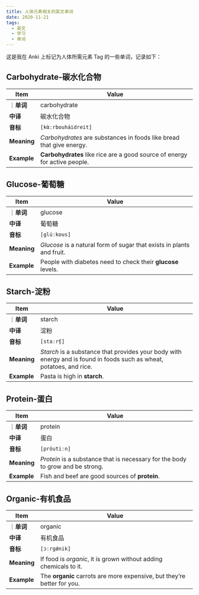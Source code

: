 ```yaml
---
title: 人体元素相关的英文单词
date: 2020-11-21
tags:
  - 英文
  - 学习
  - 单词
---
```


这是我在 Anki 上标记为人体所需元素 Tag 的一些单词，记录如下：

## Carbohydrate-碳水化合物

| Item        | Value                                                                         |
| ----------- | ----------------------------------------------------------------------------- |
| ｜**单词**  | carbohydrate                                                                  |
| **中译**    | 碳水化合物                                                                    |
| **音标**    | `[kὰːrbouháidreit]`                                                           |
| **Meaning** | <i>Carbohydrates</i> are substances in foods like bread that give energy.     |
| **Example** | <b>Carbohydrates</b> like rice are a good source of energy for active people. |

## Glucose-葡萄糖

| Item        | Value                                                                      |
| ----------- | -------------------------------------------------------------------------- |
| ｜**单词**  | glucose                                                                    |
| **中译**    | 葡萄糖                                                                     |
| **音标**    | `[glúːkous]`                                                               |
| **Meaning** | <i>Glucose</i> is a natural form of sugar that exists in plants and fruit. |
| **Example** | People with diabetes need to check their <b>glucose</b> levels.            |

## Starch-淀粉

| Item        | Value                                                                                                                     |
| ----------- | ------------------------------------------------------------------------------------------------------------------------- |
| ｜**单词**  | starch                                                                                                                    |
| **中译**    | 淀粉                                                                                                                      |
| **音标**    | `[staːrʧ]`                                                                                                                |
| **Meaning** | <i>Starch</i> is a substance that provides your body with energy and is found in foods such as wheat, potatoes, and rice. |
| **Example** | Pasta is high in <b>starch</b>.                                                                                           |

## Protein-蛋白

| Item        | Value                                                                               |
| ----------- | ----------------------------------------------------------------------------------- |
| ｜**单词**  | protein                                                                             |
| **中译**    | 蛋白                                                                                |
| **音标**    | `[próutiːn]`                                                                        |
| **Meaning** | <i>Protein</i> is a substance that is necessary for the body to grow and be strong. |
| **Example** | Fish and beef are good sources of <b>protein</b>.                                   |

## Organic-有机食品

| Item        | Value                                                                      |
| ----------- | -------------------------------------------------------------------------- |
| ｜**单词**  | organic                                                                    |
| **中译**    | 有机食品                                                                   |
| **音标**    | `[ɔːrgǽnik]`                                                               |
| **Meaning** | If food is <i>organic</i>, it is grown without adding chemicals to it.     |
| **Example** | The <b>organic</b> carrots are more expensive, but they’re better for you. |
